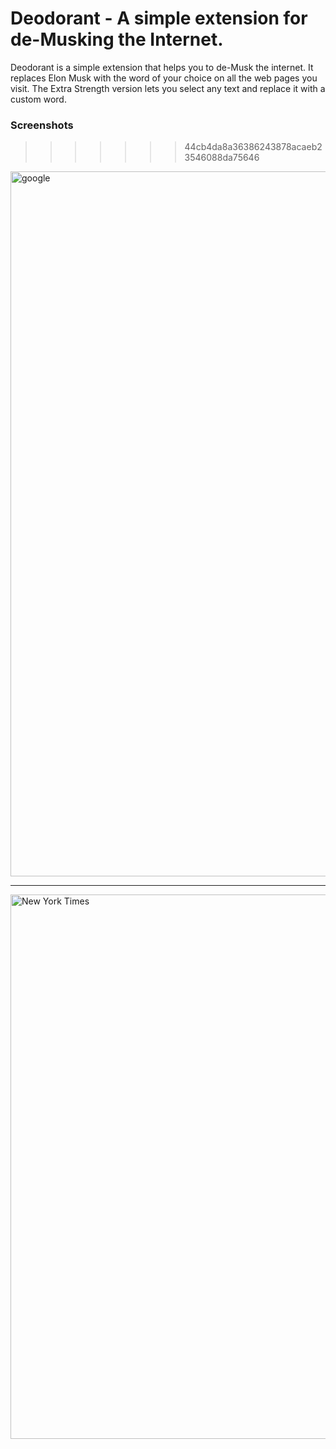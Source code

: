 # Deodorant - A simple extension for de-Musking the Internet. 

Deodorant is a simple extension that helps you to de-Musk the internet. It replaces Elon Musk with the word of your choice on all the web pages you visit.
The Extra Strength version lets you select any text and replace it with a custom word.

### Screenshots
>>>>>>> 44cb4da8a36386243878acaeb23546088da75646

<img width="1128" alt="google" src="https://github.com/user-attachments/assets/35c07845-3744-4f03-b6cb-8d8b3b564e48" />

---

<img width="871" alt="New York Times" src="https://github.com/user-attachments/assets/28477729-7306-44e6-8b3f-94ab757934bf" />
